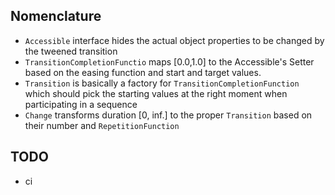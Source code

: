 ## Nomenclature 

* `Accessible` interface hides the actual object properties to be changed by the tweened transition
* `TransitionCompletionFunctio` maps \[0.0,1.0\] to the Accessible's Setter based on the easing function and start and target values.
* `Transition` is basically a factory for `TransitionCompletionFunction` which should pick the starting values 
at the right moment when participating in a sequence 
* `Change` transforms duration \[0, inf.\] to the proper `Transition` based on their number and `RepetitionFunction`

## TODO

* ci